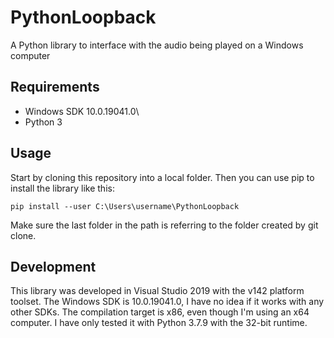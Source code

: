 # PythonLoopback
A Python library to interface with the audio being played on a Windows computer

## Requirements
- Windows SDK 10.0.19041.0\
- Python 3

## Usage
Start by cloning this repository into a local folder. Then you can use pip to install the library like this:
```
pip install --user C:\Users\username\PythonLoopback
```
Make sure the last folder in the path is referring to the folder created by git clone.

## Development
This library was developed in Visual Studio 2019 with the v142 platform toolset. The Windows SDK is 10.0.19041.0, I have no idea if it works with any other SDKs. The compilation target is x86, even though I'm using an x64 computer. I have only tested it with Python 3.7.9 with the 32-bit runtime.
